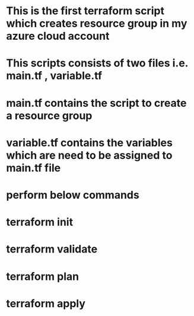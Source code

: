 # This is the first terraform script which creates resource group in my azure cloud account
# This scripts consists of two files i.e. main.tf , variable.tf
# main.tf contains the script to create a resource group
# variable.tf contains the variables which are need to be assigned to main.tf file


# perform below commands
# terraform init
# terraform validate
# terraform plan
# terraform apply
